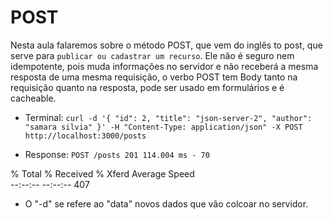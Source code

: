 # POST

Nesta aula falaremos sobre o método POST, que vem do inglês to post, que serve para `publicar ou cadastrar um recurso`. Ele não é seguro nem idempotente, pois muda informações no servidor e não receberá a mesma resposta de uma mesma requisição, o verbo POST tem Body tanto na requisição quanto na resposta, pode ser usado em formulários e é cacheable.

- Terminal: `curl -d '{ "id": 2, "title": "json-server-2", "author": "samara silvia" }' -H "Content-Type: application/json" -X POST http://localhost:3000/posts`

- Response: `POST /posts 201 114.004 ms - 70`

 % Total    % Received % Xferd  Average Speed   
--:--:-- --:--:--   407

* O "-d" se refere ao "data" novos dados que vão colcoar no servidor.